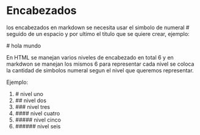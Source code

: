 # Encabezados

los encabezados en markdown se necesita usar el simbolo de numeral \# seguido de un espacio y por ultimo el titulo que se quiere crear, ejemplo:

\# hola mundo

En HTML se manejan varios niveles de encabezado en total 6 y en markdwon se manejan los mismos 6 para representar cada nivel se coloca la cantidad de simbolos numeral segun el nivel que queremos representar.

Ejemplo:

1. \# nivel uno
2. \#\# nivel dos
3. \#\#\# nivel tres
4. \#\#\#\# nivel cuatro
5. \#\#\#\#\# nivel cinco
6. \#\#\#\#\#\# nivel seis



